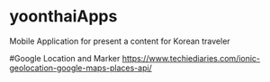 # yoonthaiApps
Mobile Application for present a content for Korean traveler 


#Google Location and Marker
https://www.techiediaries.com/ionic-geolocation-google-maps-places-api/